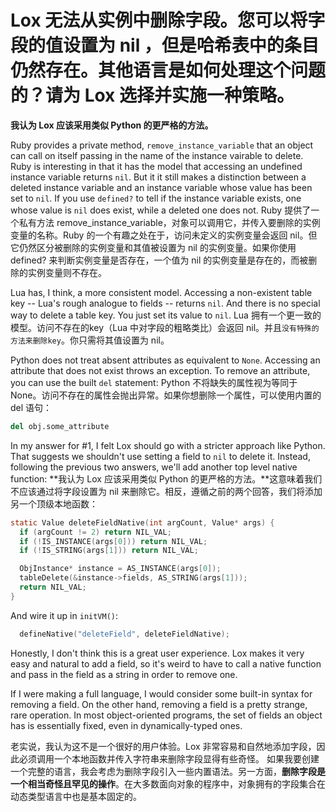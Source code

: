 # Lox 无法从实例中删除字段。您可以将字段的值设置为 nil ，但是哈希表中的条目仍然存在。其他语言是如何处理这个问题的？请为 Lox 选择并实施一种策略。

**我认为 Lox 应该采用类似 Python 的更严格的方法。**

Ruby provides a private method, `remove_instance_variable` that an object can
call on itself passing in the name of the instance vairable to delete. Ruby is
interesting in that it has the model that accessing an undefined instance
variable returns `nil`. But it it still makes a distinction between a deleted
instance variable and an instance variable whose value has been set to `nil`.
If you use `defined?` to tell if the instance variable exists, one whose value
is `nil` does exist, while a deleted one does not.
Ruby 提供了一个私有方法 remove_instance_variable，对象可以调用它，并传入要删除的实例变量的名称。Ruby 的一个有趣之处在于，访问未定义的实例变量会返回 nil。但它仍然区分被删除的实例变量和其值被设置为 nil 的实例变量。如果你使用 defined? 来判断实例变量是否存在，一个值为 nil 的实例变量是存在的，而被删除的实例变量则不存在。

Lua has, I think, a more consistent model. Accessing a non-existent table key
-- Lua's rough analogue to fields -- returns `nil`. And there is no special way
to delete a table key. You just set its value to `nil`.
Lua 拥有一个更一致的模型。访问不存在的key（Lua 中对字段的粗略类比）会返回 nil。并且`没有特殊的方法来删除key`。你只需将其值设置为 nil。

Python does not treat absent attributes as equivalent to `None`. Accessing an
attribute that does not exist throws an exception. To remove an attribute, you
can use the built `del` statement:
Python 不将缺失的属性视为等同于 None。访问不存在的属性会抛出异常。如果你想删除一个属性，可以使用内置的 del 语句：

```python
del obj.some_attribute
```

In my answer for #1, I felt Lox should go with a stricter approach like Python.
That suggests we shouldn't use setting a field to `nil` to delete it. Instead,
following the previous two answers, we'll add another top level native function:
**我认为 Lox 应该采用类似 Python 的更严格的方法。**这意味着我们不应该通过将字段设置为 nil 来删除它。相反，遵循之前的两个回答，我们将添加另一个顶级本地函数：

```c
static Value deleteFieldNative(int argCount, Value* args) {
  if (argCount != 2) return NIL_VAL;
  if (!IS_INSTANCE(args[0])) return NIL_VAL;
  if (!IS_STRING(args[1])) return NIL_VAL;

  ObjInstance* instance = AS_INSTANCE(args[0]);
  tableDelete(&instance->fields, AS_STRING(args[1]));
  return NIL_VAL;
}
```

And wire it up in `initVM()`:

```c
  defineNative("deleteField", deleteFieldNative);
```

Honestly, I don't think this is a great user experience. Lox makes it very
easy and natural to add a field, so it's weird to have to call a native function
and pass in the field as a string in order to remove one.

If I were making a full language, I would consider some built-in syntax for
removing a field. On the other hand, removing a field is a pretty strange, rare
operation. In most object-oriented programs, the set of fields an object has is
essentially fixed, even in dynamically-typed ones.

老实说，我认为这不是一个很好的用户体验。Lox 非常容易和自然地添加字段，因此必须调用一个本地函数并传入字符串来删除字段显得有些奇怪。
如果我要创建一个完整的语言，我会考虑为删除字段引入一些内置语法。另一方面，**删除字段是一个相当奇怪且罕见的操作**。在大多数面向对象的程序中，对象拥有的字段集合在动态类型语言中也是基本固定的。
